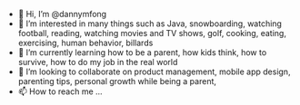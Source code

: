 - 👋 Hi, I’m @dannymfong
- 👀 I’m interested in many things such as Java, snowboarding, watching football, reading, watching movies and TV shows, golf, cooking, eating, exercising, human behavior, billards
- 🌱 I’m currently learning how to be a parent, how kids think, how to survive, how to do my job in the real world
- 💞️ I’m looking to collaborate on product management, mobile app design, parenting tips, personal growth while being a parent, 
- 📫 How to reach me ... 

<!---
dannymfong/dannymfong is a ✨ special ✨ repository because its `README.md` (this file) appears on your GitHub profile.
You can click the Preview link to take a look at your changes.
--->
